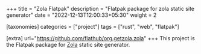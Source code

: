 +++
title = "Zola Flatpak"
description = "Flatpak package for zola static site generator"
date = "2022-12-13T12:00:33+05:30"
weight = 2

[taxonomies]
categories = ["project"]
tags = ["rust", "web", "flatpak"]

[extra]
url="https://github.com/flathub/org.getzola.zola"
+++
This project is the Flatpak package for [Zola](https://www.getzola.org/) static site generator.
